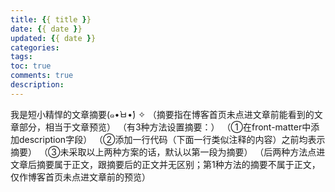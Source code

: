 ```yaml
---
title: {{ title }}
date: {{ date }}
updated: {{ date }}
categories:
tags:
toc: true
comments: true
description:
---
```


我是短小精悍的文章摘要(๑•̀ㅂ•́) ✧
（摘要指在博客首页未点进文章前能看到的文章部分，相当于文章预览）
（有3种方法设置摘要：）
（①在front-matter中添加description字段）
（②添加一行代码（下面一行类似注释的内容）之前均表示摘要）
（③未采取以上两种方案的话，默认以第一段为摘要）
（后两种方法点进文章后摘要属于正文，跟摘要后的正文并无区别；第1种方法的摘要不属于正文，仅作博客首页未点进文章前的预览）

<!-- more -->
